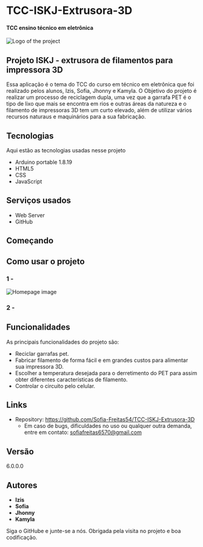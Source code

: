 # TCC-ISKJ-Extrusora-3D
#### TCC ensino técnico em eletrônica


![Logo of the project]()


## Projeto ISKJ - extrusora de filamentos para impressora 3D
Essa aplicação é o tema do TCC do curso em técnico em eletrônica que foi realizado pelos alunos, Izis, Sofia, Jhonny e Kamyla. O Objetivo do projeto é realizar um processo de reciclagem dupla, uma vez que a garrafa PET é o tipo de lixo que mais se encontra em rios e outras áreas da natureza e o filamento de impressoras 3D tem um curto elevado, além de utilizar vários recursos naturaus e maquinários para a sua fabricação.


## Tecnologias

Aqui estão as tecnologias usadas nesse projeto

* Arduino portable 1.8.19
* HTML5
* CSS
* JavaScript

## Serviços usados

* Web Server
* GitHub

## Começando

## Como usar o projeto

### 1 - 

![Homepage image]()

### 2 - 


## Funcionalidades

As principais funcionalidades do projeto são:
  - Reciclar garrafas pet.
  - Fabricar filamento de forma fácil e em grandes custos para alimentar sua impressora 3D.
  - Escolher a temperatura desejada para o derretimento do PET para assim obter diferentes características de filamento.
  - Controlar o circuito pelo celular.


## Links
  - Repository: https://github.com/Sofia-Freitas54/TCC-ISKJ-Extrusora-3D
    - Em caso de bugs, dificuldades no uso ou qualquer outra demanda, entre em contato: sofiafreitas6570@gmail.com
    
  ## Versão

  6.0.0.0


  ## Autores

  * **Izis**
  * **Sofia**
  * **Jhonny**
  * **Kamyla**


  Siga o GitHube e junte-se a nós.
  Obrigada pela visita no projeto e boa codificação.
